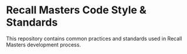 # Recall Masters Code Style & Standards

This repository contains common practices and standards used in Recall Masters development process.

